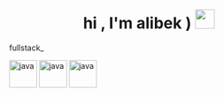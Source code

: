 
<h1 align="center"><b>hi , I'm alibek ) </b><img src="![image](https://user-images.githubusercontent.com/91368175/217565904-06b2d61a-ef4f-4f68-b6e8-18ce30d9fdfa.png)
" width="35"></h1>



fullstack_

<div>
<img src="https://cdn.iconscout.com/icon/free/png-512/node-js-1174925.png?f=avif&w=256" alt="java" width="50">
<img src="http://upload.wikimedia.org/wikipedia/commons/c/c3/Python-logo-notext.svg" alt="java" width="50">
<img src="https://upload.wikimedia.org/wikipedia/commons/thumb/2/29/Postgresql_elephant.svg/1200px-Postgresql_elephant.svg.png" alt="java" width="50">
  
</div>




